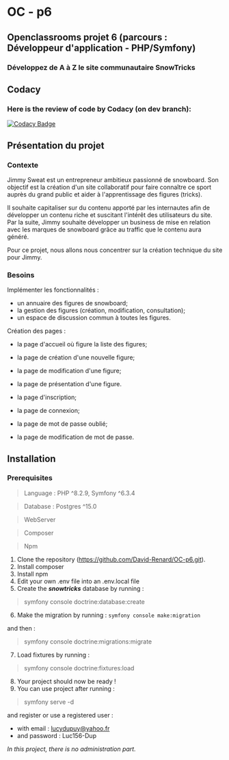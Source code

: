 # OC - p6

## Openclassrooms projet 6 (parcours : Développeur d'application - PHP/Symfony)
### Développez de A à Z le site communautaire SnowTricks

## Codacy
### Here is the review of code by Codacy (on dev branch):
[![Codacy Badge](https://app.codacy.com/project/badge/Grade/24c50e0040874790ac8115dddee2b27a)](https://app.codacy.com/gh/David-Renard/OC-p6/dashboard?utm_source=gh&utm_medium=referral&utm_content=&utm_campaign=Badge_grade)

## Présentation du projet
### Contexte
Jimmy Sweat est un entrepreneur ambitieux passionné de snowboard. Son objectif est la création d'un site collaboratif
pour faire connaître ce sport auprès du grand public et aider à l'apprentissage des figures (tricks).

Il souhaite capitaliser sur du contenu apporté par les internautes afin de développer un contenu riche et suscitant 
l'intérêt des utilisateurs du site. Par la suite, Jimmy souhaite développer un business de mise en relation avec les 
marques de snowboard grâce au traffic que le contenu aura généré.

Pour ce projet, nous allons nous concentrer sur la création technique du site pour Jimmy.

### Besoins
Implémenter les fonctionnalités : 
* un annuaire des figures de snowboard;
* la gestion des figures (création, modification, consultation);
* un espace de discussion commun à toutes les figures.

Création des pages :
* la page d'accueil où figure la liste des figures;
* la page de création d'une nouvelle figure;
* la page de modification d'une figure;
* la page de présentation d'une figure.


* la page d'inscription;
* la page de connexion;
* la page de mot de passe oublié;
* la page de modification de mot de passe.

## Installation
### Prerequisites
> Language : PHP ^8.2.9, Symfony ^6.3.4

> Database : Postgres ^15.0

> WebServer

> Composer

> Npm

1. Clone the repository (https://github.com/David-Renard/OC-p6.git).
2. Install composer
3. Install npm
4. Edit your own .env file into an .env.local file
5. Create the **_snowtricks_** database by running :
> symfony console doctrine:database:create
6. Make the migration by running :
`symfony console make:migration`

and then :
> symfony console doctrine:migrations:migrate
7. Load fixtures by running :
> symfony console doctrine:fixtures:load
8. Your project should now be ready !
9. You can use project after running :
> symfony serve -d

and register or use a registered user :
- with email : lucydupuy@yahoo.fr
- and password : Luc156-Dup

_In this project, there is no administration part._

